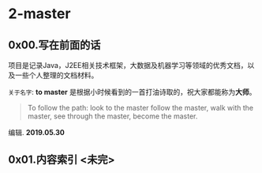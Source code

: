 # 2-master

## 0x00.写在前面的话

项目是记录Java，J2EE相关技术框架，大数据及机器学习等领域的优秀文档，以及一些个人整理的文档材料。

`关于名字`: **to master** 是根据小时候看到的一首打油诗取的，祝大家都能称为**大师**。

> To follow the path:
> look to the master
> follow the master,
> walk with the master,
> see through the master,
> become the master.

编辑. **2019.05.30**

## 0x01.内容索引 <未完>